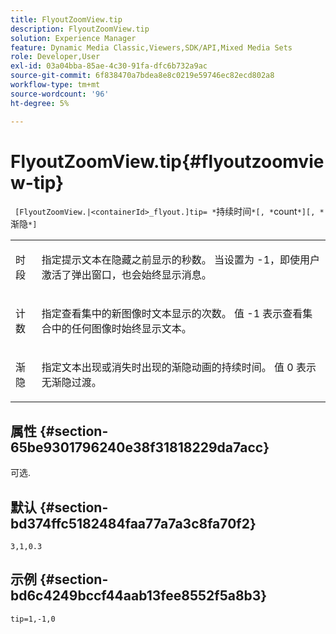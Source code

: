 ```yaml
---
title: FlyoutZoomView.tip
description: FlyoutZoomView.tip
solution: Experience Manager
feature: Dynamic Media Classic,Viewers,SDK/API,Mixed Media Sets
role: Developer,User
exl-id: 03a04bba-85ae-4c30-91fa-dfc6b732a9ac
source-git-commit: 6f838470a7bdea8e8c0219e59746ec82ecd802a8
workflow-type: tm+mt
source-wordcount: '96'
ht-degree: 5%

---
```


# FlyoutZoomView.tip{#flyoutzoomview-tip}

` [FlyoutZoomView.|<containerId>_flyout.]tip= *`持续时间`*[, *`count`*][, *`渐隐`*]`

<table id="table_E314540D347D47699C04EB80D20C0721"> 
 <tbody> 
  <tr> 
   <td colname="col1"> <p> <span class="codeph"><span class="varname"> 时段</span></span> </p> </td> 
   <td colname="col2"> <p> 指定提示文本在隐藏之前显示的秒数。 当设置为 <span class="codeph"> -1</span>，即使用户激活了弹出窗口，也会始终显示消息。 </p> </td> 
  </tr> 
  <tr> 
   <td colname="col1"> <p> <span class="codeph"><span class="varname"> 计数</span></span> </p> </td> 
   <td colname="col2"> <p> 指定查看集中的新图像时文本显示的次数。 值 <span class="codeph"> -1</span> 表示查看集合中的任何图像时始终显示文本。 </p> </td> 
  </tr> 
  <tr> 
   <td colname="col1"> <p> <span class="codeph"><span class="varname"> 渐隐</span></span> </p> </td> 
   <td colname="col2"> 指定文本出现或消失时出现的渐隐动画的持续时间。 值 <span class="codeph"> 0</span> 表示无渐隐过渡。 </td> 
  </tr> 
 </tbody> 
</table>

## 属性 {#section-65be9301796240e38f31818229da7acc}

可选.

## 默认 {#section-bd374ffc5182484faa77a7a3c8fa70f2}

`3,1,0.3`

## 示例 {#section-bd6c4249bccf44aab13fee8552f5a8b3}

`tip=1,-1,0`
